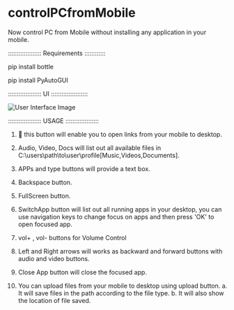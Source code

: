 # controlPCfromMobile
Now control PC from Mobile without installing any application in your mobile.

::::::::::::::::::: Requirements  ::::::::::::

pip install bottle

pip install PyAutoGUI

:::::::::::::::::::  UI   :::::::::::::::::::::

![User Interface Image](https://github.com/RiyazKhanPathan/controlPCfromMobile/blob/main/image.jpg?raw=true)

:::::::::::::::::::  USAGE  :::::::::::::::::::

1. 🔗 this button will enable you to open links from your mobile to desktop.

2.  Audio, Video, Docs will list out all available files in C:\users\path\to\user\profile\[Music,Videos,Documents].

3. APPs and type buttons will provide a text box.

4. Backspace button.

5. FullScreen button.

6. SwitchApp button will list out all running apps in your desktop, you can use navigation keys to change focus on apps and then press 'OK' to open focused app.

7. vol+ , vol- buttons for Volume Control

8. Left and Right arrows will works as backward and forward buttons with audio and video buttons.

9. Close App button will close the focused app.

10. You can upload files from your mobile to desktop using upload button. 
      a. It will save files in the path according to the file type. 
      b. It will also show the location of file saved. 
  
